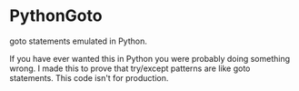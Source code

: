 # PythonGoto
goto statements emulated in Python.

If you have ever wanted this in Python you were probably doing something wrong.
I made this to prove that try/except patterns are like goto statements.
This code isn't for production.
